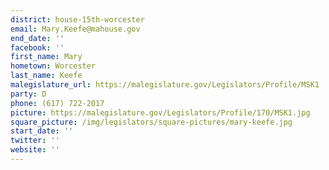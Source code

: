 ```yaml
---
district: house-15th-worcester
email: Mary.Keefe@mahouse.gov
end_date: ''
facebook: ''
first_name: Mary
hometown: Worcester
last_name: Keefe
malegislature_url: https://malegislature.gov/Legislators/Profile/MSK1
party: D
phone: (617) 722-2017
picture: https://malegislature.gov/Legislators/Profile/170/MSK1.jpg
square_picture: /img/legislators/square-pictures/mary-keefe.jpg
start_date: ''
twitter: ''
website: ''
---
```

